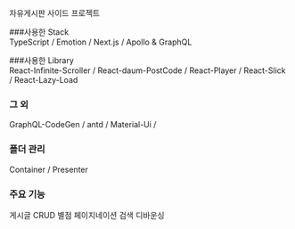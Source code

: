 자유게시판 사이드 프로젝트<br/>

###사용한 Stack <br/>
TypeScript / Emotion / Next.js / Apollo & GraphQL 

###사용한 Library<br/>
React-Infinite-Scroller / React-daum-PostCode / React-Player / React-Slick / React-Lazy-Load

### 그 외 <br/>
GraphQL-CodeGen / antd / Material-Ui / 

### 폴더 관리 <br/>
Container / Presenter 

### 주요 기능 <br/>
게시글 CRUD 
별점
페이지네이션
검색 디바운싱
